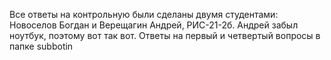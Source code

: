 Все ответы на контрольную были сделаны двумя студентами: Новоселов Богдан и Верещагин Андрей, РИС-21-2б. Андрей забыл ноутбук, поэтому вот так вот.
Ответы на первый и четвертый вопросы в папке subbotin

